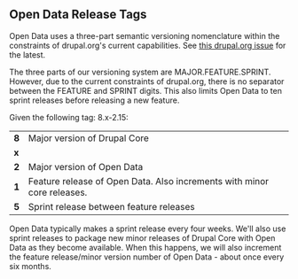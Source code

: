 ## Open Data Release Tags

Open Data uses a three-part semantic versioning nomenclature within the
constraints of drupal.org's current capabilities. See
[this drupal.org issue](https://www.drupal.org/node/1612910) for the latest.

The three parts of our versioning system are MAJOR.FEATURE.SPRINT. However, due
to the current constraints of drupal.org, there is no separator between the
FEATURE and SPRINT digits. This also limits Open Data to ten sprint releases
before releasing a new feature.

Given the following tag: 8.x-2.15:

|       |                              |
|-------|------------------------------|
| __8__ | Major version of Drupal Core |
| __x__ |  |
| __2__ | Major version of Open Data |
| __1__ | Feature release of Open Data. Also increments with minor core releases. |
| __5__ | Sprint release between feature releases |

Open Data typically makes a sprint release every four weeks. We'll also use
sprint releases to package new minor releases of Drupal Core with Open Data as
they become available. When this happens, we will also increment the feature
release/minor version number of Open Data - about once every six months.

<!-- Links Referenced -->

[lightning]:                  https://github.com/acquia/lightning
[wxt-project]:                https://github.com/drupalwxt/wxt-project
